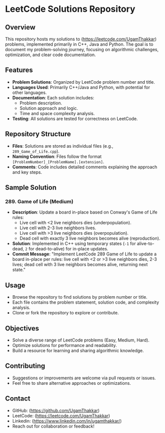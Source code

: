 # LeetCode Solutions Repository

## Overview
This repository hosts my solutions to (https://leetcode.com/UgamThakkar) problems, implemented primarily in C++, Java and Python. The goal is to document my problem-solving journey, focusing on algorithmic challenges, optimization, and clear code documentation.

## Features
- **Problem Solutions**: Organized by LeetCode problem number and title.
- **Languages Used**: Primarily C++/Java and Python, with potential for other languages.
- **Documentation**: Each solution includes:
  - Problem description.
  - Solution approach and logic.
  - Time and space complexity analysis.
- **Testing**: All solutions are tested for correctness on LeetCode.

## Repository Structure
- **Files**: Solutions are stored as individual files (e.g., `289_Game_of_Life.cpp`).
- **Naming Convention**: Files follow the format `[ProblemNumber]_[ProblemName].[extension]`.
- **Comments**: Code includes detailed comments explaining the approach and key steps.

## Sample Solution
### 289. Game of Life (Medium)
- **Description**: Update a board in-place based on Conway's Game of Life rules:
  - Live cell with <2 live neighbors dies (underpopulation).
  - Live cell with 2-3 live neighbors lives.
  - Live cell with >3 live neighbors dies (overpopulation).
  - Dead cell with exactly 3 live neighbors becomes alive (reproduction).
- **Solution**: Implemented in C++ using temporary states (`-1` for alive-to-dead, `2` for dead-to-alive) for in-place updates.
- **Commit Message**: "Implement LeetCode 289 Game of Life to update a board in-place per rules: live cell with <2 or >3 live neighbors dies, 2-3 lives; dead cell with 3 live neighbors becomes alive, returning next state."

## Usage
- Browse the repository to find solutions by problem number or title.
- Each file contains the problem statement, solution code, and complexity analysis.
- Clone or fork the repository to explore or contribute.

## Objectives
- Solve a diverse range of LeetCode problems (Easy, Medium, Hard).
- Optimize solutions for performance and readability.
- Build a resource for learning and sharing algorithmic knowledge.

## Contributing
- Suggestions or improvements are welcome via pull requests or issues.
- Feel free to share alternative approaches or optimizations.

## Contact
- GitHub: (https://github.com/UgamThakkar)
- LeetCode: (https://leetcode.com/UgamThakkar)
- Linkedin: (https://www.linkedin.com/in/ugamthakkar/)
- Reach out for collaboration or feedback!